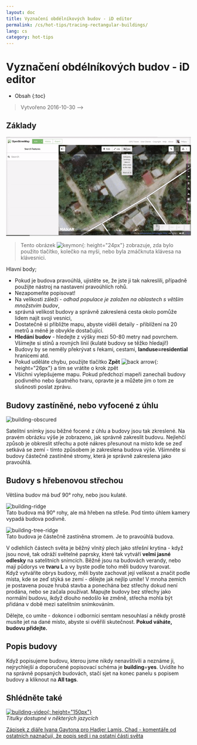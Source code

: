 ```yaml
---
layout: doc
title: Vyznačení obdélníkových budov - iD editor
permalink: /cs/hot-tips/tracing-rectangular-buildings/
lang: cs
category: hot-tips
---
```


Vyznačení obdélníkových budov - iD editor
============

- Obsah
{:toc}

> Vytvořeno 2016-10-30 -->  

Základy
----------

![Rectangular building][]  

> Tento obrázek ![keymon]{: height="24px"} zobrazuje, zda bylo použito tlačítko, kolečko na myši, nebo byla zmáčknuta klávesa na klávesnici.   

Hlavní body;  

- Pokud je budova pravoúhlá, ujistěte se, že jste ji tak nakreslili, případně použijte nástroj na nastavení pravoúhlích rohů.  
- Nezapomeňte popisovat!  
- Na velikosti záleží - *odhad populace je založen na oblastech s větším množstvím budov*,  
- správná velikost budovy a správně zakreslená cesta okolo pomůže lidem najít svoji vesnici,  
- Dostatečně si přibližte mapu, abyste viděli detaily - přiblížení na 20 metrů a méně je obvykle dostačující.  
- **Hledání budov** - hledejte z výšky mezi 50-80 metry nad povrchem. Všímejte si stínů a rovných línií (kulaté budovy se těžko hledají!)  
- Budovy by se neměly překrývat s řekami, cestami, **landuse=residential** hranicemi atd.  
- Pokud uděláte chybu, použijte tlačítko **Zpět** ![back arrow]{: height="26px"} a tím se vrátíte o krok zpět   
- Všichni vylepšujeme mapu. Pokud předchozí mapeři zanechali budovy podivného nebo špatného tvaru, opravte je a můžete jim o tom ze slušnosti poslat zprávu.  

Budovy zastíněné, nebo vyfocené z úhlu  
--------------------------------------

![building-obscured][]  

Satelitní snímky jsou běžné focené z úhlu a budovy jsou tak zkreslené. Na pravém obrázku výše je zobrazeno, jak správně zakreslit budovu. Nejlehčí způsob je obkreslit střechu a poté nákres přesunout na místo kde se zeď setkává se zemí - tímto způsobem je zakreslena budova výše. Všimněte si budovy částečně zastíněné stromy, která je správně zakreslena jako pravoúhlá. 

Budovy s hřebenovou střechou
----------------------------
 
Většina budov má buď 90° rohy, nebo jsou kulaté.  

![building-ridge][]  
Tato budova má 90° rohy, ale má hřeben na střeše. Pod tímto úhlem kamery vypadá budova podivně.  

![building-tree-ridge][]  
Tato budova je částečně zastíněna stromem. Je to pravoúhlá budova.  

V odlehlích částech světa je běžný vlnitý plech jako střešní krytina - když jsou nové, tak odráží světelné paprsky, které tak vytváří **velmi jasné odlesky** na satelitních snímcích. Běžně jsou na budovách verandy, nebo mají půdorys ve **tvaru L** a vy byste podle toho měli budovy tvarovat.  
Když vytváříte obrys budovy, měli byste zachovat její velikost a značit podle místa, kde se zeď stýká se zemí - dělejte jak nejlíp umíte! V mnoha zemích je postavena pouze hrubá stavba a ponechána bez střechy dokud není prodána, nebo se začala používat. Mapujte budovy bez střechy jako normální budovu, ikdyž dlouho nedošlo ke změně, střecha mohla být přidána v době mezi satelitním snímkováním.  

Dělejte, co umíte - dokonce i odborníci semtam nesouhlasí a někdy prostě musíte jet na dané místo, abyste si ověřili skutečnost. **Pokud váháte, budovu přidejte.**  

Popis budovy
-------------

Když popisujeme budovu, kterou jsme nikdy nenavštívili a neznáme ji, nejrychlejší a doporučené popisovací schéma je **building**=**yes**. Uvidíte ho na správně popsaných budovách, stačí sjet na konec panelu s popisem budovy a kliknout na **All tags**. 

Shlédněte také  
---------

[![building-video]{: height="150px"}](https://www.youtube.com/watch?v=VPJz-AucqF4&index=7&list=PLb9506_-6FMHZ3nwn9heri3xjQKrSq1hN "Humanitarian OpenStreetMap Team výukové videa - Přidání budovy do OpenStreetMap")  
*Titulky dostupné v některých jazycích*  

[Zápisek z diáře Ivana Gaytona pro Hadjer Lamis, Chad - komentáře od ostatních naznačují, že popis sedí i na ostatní části světa](https://www.openstreetmap.org/user/IvanGayton/diary/38612)



[Rectangular building]: /images/hot-tips/rectangular_building.gif "Zakreslení obdélníkové budovy, zarovnání rohů a přidání popisů."
[keymon]:/images/hot-tips/keymon.png
[building-ridge]: /images/hot-tips/building-ridge.png
[back arrow]: /images/beginner/back-arrow.png
[building-tree-ridge]: /images/hot-tips/building-tree-ridge.png
[building-obscured]: /images/hot-tips/buildings-obscured-traced-1.png "Před a po - zakreslení budovy vyfocené pod úhlem"
[building-video]: /images/hot-tips/building-video.png "Humanitarian OpenStreetMap Team výukové videa - Přidání budovy do OpenStreetMap"